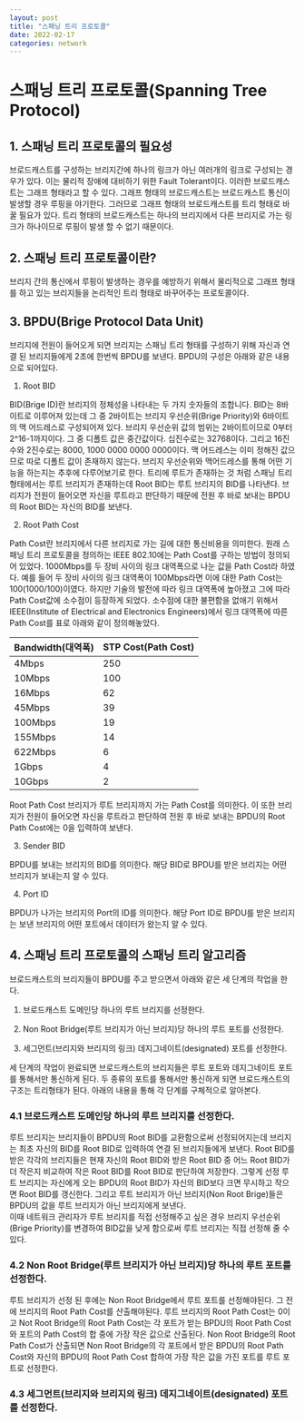 ```yaml
---
layout: post
title: "스패닝 트리 프로토콜"
date: 2022-02-17
categories: network
---
```


# 스패닝 트리 프로토콜(Spanning Tree Protocol)

## 1. 스패닝 트리 프로토콜의 필요성

브로드캐스트를 구성하는 브리지간에 하나의 링크가 아닌 여러개의 링크로 구성되는 경우가 있다. 이는 물리적 장애에 대비하기 위한 Fault Tolerant이다. 이러한 브로드캐스트는 그래프 형태라고 할 수 있다. 그래프 형태의 브로드캐스트는 브로드캐스트 통신이 발생할 경우 루핑을 야기한다. 그러므로 그래프 형태의 브로드캐스트를 트리 형태로 바꿀 필요가 있다. 트리 형태의 브로드캐스트는 하나의 브리지에서 다른 브리지로 가는 링크가 하나이므로 루핑이 발생 할 수 없기 때문이다. 

## 2. 스패닝 트리 프로토콜이란?

 브리지 간의 통신에서 루핑이 발생하는 경우를 예방하기 위해서 물리적으로 그래프 형태를 하고 있는 브리지들을 논리적인 트리 형태로 바꾸어주는 프로토콜이다.

 ## 3. BPDU(Brige Protocol Data Unit) 

 브리지에 전원이 들어오게 되면 브리지는 스패닝 트리 형태를 구성하기 위해 자신과 연결 된 브리지들에게 2초에 한번씩 BPDU를 보낸다. BPDU의 구성은 아래와 같은 내용으로 되어있다.

 1) Root BID

BID(Brige ID)란 브리지의 정체성을 나타내는 두 가지 숫자들의 조합니다. BID는 8바이트로 이루어져 있는데 그 중 2바이트는 브리지 우선순위(Brige Priority)와 6바이트의 맥 어드레스로 구성되어져 있다. 브리지 우선순위 값의 범위는 2바이트이므로 0부터 2^16-1까지이다. 그 중 디폴트 값은 중간값이다. 십진수로는 32768이다. 그리고 16진수와 2진수로는 8000, 1000 0000 0000 0000이다. 맥 어드레스는 이미 정해진 값으므로 따로 디폴트 값이 존재하지 않는다. 브리지 우선순위와 맥어드레스를 통해 어떤 기능을 하는지는 추후에 다루어보기로 한다. 트리에 루트가 존재하는 것 처럼 스패닝 트리 형태에서는 루트 브리지가 존재하는데 Root BID는 루트 브리지의 BID를 나타낸다. 브리지가 전원이 들어오면 자신을 루트라고 판단하기 때문에 전원 후 바로 보내는 BPDU의 Root BID는 자신의 BID를 보낸다. 

 2) Root Path Cost

Path Cost란 브리지에서 다른 브리지로 가는 길에 대한 통신비용을 의미한다. 원래 스패닝 트리 프로토콜을 정의하는 IEEE 802.10에는 Path Cost를 구하는 방법이 정의되어 있었다. 1000Mbps를 두 장비 사이의 링크 대역폭으로 나눈 값을 Path Cost라 하였다. 예를 들어 두 장비 사이의 링크 대역폭이 100Mbps라면 이에 대한 Path Cost는 100(1000/100)이였다. 하지만 기술의 발전에 따라 링크 대역폭에 높아졌고 그에 따라 Path Cost값에 소수점이 등장하게 되었다. 소수점에 대한 불편함을 없애기 위해서 IEEE(Institute of Electrical and Electronics Engineers)에서 링크 대역폭에 따른 Path Cost를 표로 아래와 같이 정의해놓았다. 

|Bandwidth(대역폭)|STP Cost(Path Cost)
|---|---|
|4Mbps|250|
|10Mbps|100|
|16Mbps|62|
|45Mbps|39|
|100Mbps|19|
|155Mbps|14|
|622Mbps|6|
|1Gbps|4|
|10Gbps|2|

Root Path Cost 브리지가 루트 브리지까지 가는 Path Cost를 의미한다. 이 또한 브리지가 전원이 들어오면 자신을 루트라고 판단하여 전원 후 바로 보내는 BPDU의 Root Path Cost에는 0을 입력하여 보낸다.

 3) Sender BID

 BPDU를 보내는 브리지의 BID를 의미한다. 해당 BID로 BPDU를 받은 브리지는 어떤 브리지가 보내는지 알 수 있다. 

 4) Port ID

 BPDU가 나가는 브리지의 Port의 ID를 의미한다. 해당 Port ID로 BPDU를 받은 브리지는 보낸 브리지의 어떤 포트에서 데이터가 왔는지 알 수 있다.

 ## 4. 스패닝 트리 프로토콜의 스패닝 트리 알고리즘

브로드캐스트의 브리지들이 BPDU를 주고 받으면서 아래와 같은 세 단계의 작업을 한다.

 1) 브로드캐스트 도메인당 하나의 루트 브리지를 선정한다.

 2) Non Root Bridge(루트 브리지가 아닌 브리지)당 하나의 루트 포트를 선정한다.

 3) 세그먼트(브리지와 브리지의 링크) 데지그네이트(designated) 포트를 선정한다.

 세 단계의 작업이 완료되면 브로드캐스트의 브리지들은 루트 포트와 데지그네이트 포트를 통해서만 통신하게 된다. 두 종류의 포트를 통해서만 통신하게 되면 브로드캐스트의 구조는 트리형태가 된다. 아래의 내용을 통해 각 단계를 구체적으로 알아본다.

 ### 4.1 브로드캐스트 도메인당 하나의 루트 브리지를 선정한다.

 루트 브리지는 브리지들이 BPDU의 Root BID를 교환함으로써 선정되어지는데 브리지는 최초 자신의 BID를 Root BID로 입력하여 연결 된 브리지들에게 보낸다. Root BID를 받은 각각의 브리지들은 현재 자신의 Root BID와 받은 Root BID 중 어느 Root BID가 더 작은지 비교하여 작은 Root BID를 Root BID로 판단하여 저장한다. 그렇게 선정 루트 브리지는 자신에게 오는 BPDU의 Root BID가 자신의 BID보다 크면 무시하고 작으면 Root BID를 갱신한다. 그리고 루트 브리지가 아닌 브리지(Non Root Brige)들은 BPDU의 값을 루트 브리지가 아닌 브리지에게 보낸다.
<br>
 이때 네트워크 관리자가 루트 브리지를 직접 선정해주고 싶은 경우 브리지 우선순위(Brige Priority)를 변경하여 BID값을 낮게 함으로써 루트 브리지는 직접 선정해 줄 수 있다.

 ### 4.2 Non Root Bridge(루트 브리지가 아닌 브리지)당 하나의 루트 포트를 선정한다.

루트 브리지가 선정 된 후에는 Non Root Bridge에서 루트 포트를 선정해야된다. 그 전에 브리지의 Root Path Cost를 산출해야된다. 루트 브리지의 Root Path Cost는 0이고 Not Root Bridge의 Root Path Cost는 각 포트가 받는 BPDU의 Root Path Cost와 포트의 Path Cost의 합 중에 가장 작은 값으로 산출된다. Non Root Bridge의 Root Path Cost가 산출되면 Non Root Bridge의 각 포트에서 받은 BPDU의 Root Path Cost와 자신의 BPDU의 Root Path Cost 합하여 가장 작은 값을 가진 포트를 루트 포트로 선정한다.

 ### 4.3 세그먼트(브리지와 브리지의 링크) 데지그네이트(designated) 포트를 선정한다.

 


